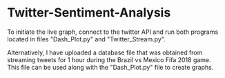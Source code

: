 # Twitter-Sentiment-Analysis

To initiate the live graph, connect to the twitter API and run both programs located in files "Dash_Plot.py" and "Twitter_Stream.py".

Alternatively, I have uploaded a database file that was obtained from streaming tweets for 1 hour during the Brazil vs Mexico Fifa 2018 game. This file can be used along with the "Dash_Plot.py" file to create graphs.
